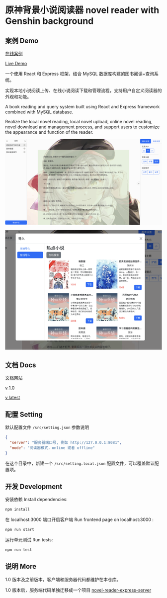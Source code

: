 # 原神背景小说阅读器 novel reader with Genshin background

## 案例 Demo

[在线案例](https://michael18811380328.github.io/novel-demo/index.html)

[Live Demo](https://michael18811380328.github.io/novel-demo/index.html)

一个使用 React 和 Express 框架，结合 MySQL 数据库构建的图书阅读+查询系统。

实现本地小说阅读上传、在线小说阅读下载和管理流程，支持用户自定义阅读器的外观和功能。

A book reading and query system built using React and Express framework combined with MySQL database.

Realize the local novel reading, local novel upload, online novel reading, novel download and management process, and support users to customize the appearance and function of the reader.

![](./screenshots/0.7-06.png)

![](./screenshots/0.7-05.png)

## 文档 Docs

[文档网站](https://novel-reader.github.io/)

[v 1.0](https://novel-reader.github.io/v1/00-introduction/)

[v latest](https://novel-reader.github.io/latest/00-introduction/)

## 配置 Setting

默认配置文件 `/src/setting.json` 参数说明

```json
{
  "server": "服务器端口号, 例如 http://127.0.0.1:8081",
  "mode": "阅读器模式，online 或者 offline"
}
```

在这个目录中，新建一个 `/src/setting.local.json` 配置文件，可以覆盖默认配置项。

## 开发 Development

安装依赖 Install dependencies:

```bash
npm install
```

在 localhost:3000 端口开启客户端 Run frontend page on localhost:3000 :

```bash
npm run start
```

运行单元测试 Run tests:

```bash
npm run test
```

## 说明 More

1.0 版本及之前版本，客户端和服务器代码都维护在本仓库。

1.0 版本后，服务端代码单独迁移成一个项目 [novel-reader-express-server](https://github.com/Novel-Reader/novel-reader-express-server)
